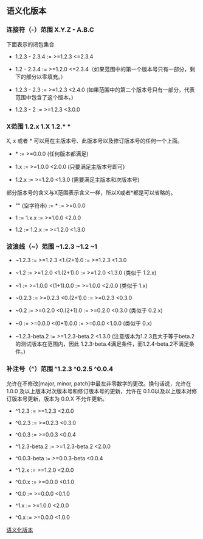 ## 语义化版本

### 连接符（-）范围 X.Y.Z - A.B.C

下面表示的闭包集合

* 1.2.3 - 2.3.4 := >=1.2.3 <=2.3.4

* 1.2 - 2.3.4 := >=1.2.0 <=2.3.4（如果范围中的第一个版本号只有一部分，剩下的部分以零填充。）

* 1.2.3 - 2.3 := >=1.2.3 <2.4.0 (如果范围中的第二个版本号只有一部分，代表范围中包含了这个版本。)

* 1.2.3 - 2 := >=1.2.3 <3.0.0

### X范围 1.2.x 1.X 1.2.* *

X, x 或者 * 可以用在主版本号、此版本号以及修订版本号的任何一个上面。

* \* := >=0.0.0 (任何版本都满足)

* 1.x := >=1.0.0 <2.0.0 (只要满足主版本号即可)

* 1.2.x := >=1.2.0 <1.3.0 (需要满足主版本和次版本号)

部分版本号的含义与X范围表示含义一样，所以X或者*都是可以省略的。

* "" (空字符串) := * := >=0.0.0

* 1 := 1.x.x := >=1.0.0 <2.0.0

* 1.2 := 1.2.x := >=1.2.0 <1.3.0

###  波浪线（~）范围 ~1.2.3 ~1.2 ~1

* ~1.2.3 := >=1.2.3 <1.(2+1).0 := >=1.2.3 <1.3.0

* ~1.2 := >=1.2.0 <1.(2+1).0 := >=1.2.0 <1.3.0 (类似于 1.2.x)

* ~1 := >=1.0.0 <(1+1).0.0 := >=1.0.0 <2.0.0 (类似于 1.x)

* ~0.2.3 := >=0.2.3 <0.(2+1).0 := >=0.2.3 <0.3.0

* ~0.2 := >=0.2.0 <0.(2+1).0 := >=0.2.0 <0.3.0 (类似于 0.2.x)

* ~0 := >=0.0.0 <(0+1).0.0 := >=0.0.0 <1.0.0 (类似于 0.x)

* ~1.2.3-beta.2 := >=1.2.3-beta.2 <1.3.0 (注意版本为1.2.3且大于等于beta.2的测试版本在范围内，因此 1.2.3-beta.4满足条件，而1.2.4-beta.2不满足条件。)

### 补注号（^）范围 ^1.2.3 ^0.2.5 ^0.0.4

允许在不修改[major, minor, patch]中最左非零数字的更改。换句话说，允许在 1.0.0
及以上版本对次版本号和修订版本号的更新，允许在 0.1.0以及以上版本对修订版本号更新，版本为 0.0.X 不允许更新。

* ^1.2.3 := >=1.2.3 <2.0.0

* ^0.2.3 := >=0.2.3 <0.3.0

* ^0.0.3 := >=0.0.3 <0.0.4

* ^1.2.3-beta.2 := >=1.2.3-beta.2 <2.0.0

* ^0.0.3-beta := >=0.0.3-beta <0.0.4

* ^1.2.x := >=1.2.0 <2.0.0

* ^0.0.x := >=0.0.0 <0.1.0

* ^0.0 := >=0.0.0 <0.1.0

* ^1.x := >=1.0.0 <2.0.0

* ^0.x := >=0.0.0 <1.0.0

[语义化版本](https://www.jianshu.com/p/d306ed03de62)
